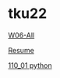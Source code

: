 # tku22

[W06-All](https://billy206.github.io/tku22/w06-all/index.html)

[Resume](https://billy206.github.io/tku22/resume/index.html)

[110_01 python](https://github.com/billy206/tku22/blob/main/python/王仲群210410196.py)
